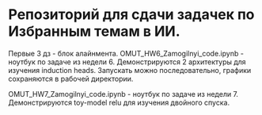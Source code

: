 # Репозиторий для сдачи задачек по Избранным темам в ИИ.
Первые 3 дз - блок алайнмента.
OMUT_HW6_Zamogilnyi_code.ipynb - ноутбук по задаче из недели 6. Демонстрируются 2 архитектуры для изучения induction heads. Запускать можно последовательно, графики сохраняются в рабочей директории. 

OMUT_HW7_Zamogilnyi_code.ipynb - ноутбук по задаче из недели 7. Демонстрируются toy-model relu для изучения двойного спуска. 
